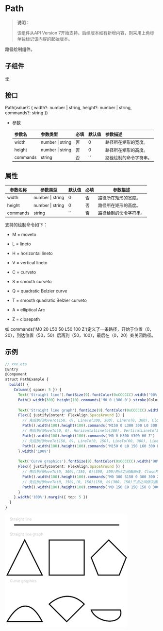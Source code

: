 # Path

> **说明：**
>
> 该组件从API Version 7开始支持。后续版本如有新增内容，则采用上角标单独标记该内容的起始版本。


路径绘制组件。


## 子组件

无

## 接口

Path(value?: { width?: number | string, height?: number | string, commands?: string })

- 参数

  | 参数名      | 参数类型             | 必填   | 默认值  | 参数描述        |
  | -------- | ---------------- | ---- | ---- | ----------- |
  | width    | number \| string | 否    | 0    | 路径所在矩形的宽度。  |
  | height   | number \| string | 否    | 0    | 路径所在矩形的高度。  |
  | commands | string           | 否    | ''   | 路径绘制的命令字符串。 |


## 属性

| 参数名称     | 参数类型             | 默认值  | 必填   | 参数描述        |
| -------- | ---------------- | ---- | ---- | ----------- |
| width    | number \| string | 0    | 否    | 路径所在矩形的宽度。  |
| height   | number \| string | 0    | 否    | 路径所在矩形的高度。  |
| commands | string           | ''   | 否    | 路径绘制的命令字符串。 |


支持的绘制命令如下：


- M = moveto

- L = lineto

- H = horizontal lineto

- V = vertical lineto

- C = curveto

- S = smooth curveto

- Q = quadratic Belzier curve

- T = smooth quadratic Belzier curveto

- A = elliptical Arc

- Z = closepath


如 commands('M0 20 L50 50 L50 100 Z')定义了一条路径，开始于位置（0，20），到达位置（50，50）后再到（50，100），最后在（0，20）处关闭路径。


## 示例

```ts
// xxx.ets
@Entry
@Component
struct PathExample {
  build() {
    Column({ space: 5 }) {
      Text('Straight line').fontSize(9).fontColor(0xCCCCCC).width('90%')
      Path().width(300).height(10).commands('M0 0 L900 0').stroke(Color.Black).strokeWidth(3)

      Text('Straight line graph').fontSize(9).fontColor(0xCCCCCC).width('90%')
      Flex({ justifyContent: FlexAlign.SpaceAround }) {
        // 先后执行MoveTo(150, 0), LineTo(300, 300), LineTo(0, 300), ClosePath()
        Path().width(100).height(100).commands('M150 0 L300 300 L0 300 Z')
        // 先后执行MoveTo(0, 0), HorizontalLineto(300), VerticalLineto(300), HorizontalLineto(0), ClosePath()
        Path().width(100).height(100).commands('M0 0 H300 V300 H0 Z')
        // 先后执行MoveTo(150, 0), LineTo(0, 150), LineTo(60, 300), LineTo(240, 300), LineTo(300, 150), ClosePath()
        Path().width(100).height(100).commands('M150 0 L0 150 L60 300 L240 300 L300 150 Z')
      }.width('100%')

      Text('Curve graphics').fontSize(9).fontColor(0xCCCCCC).width('90%')
      Flex({ justifyContent: FlexAlign.SpaceAround }) {
        // 先后执行MoveTo(0, 300),(150, 0)(300, 300)两点之间画曲线, ClosePath()
        Path().width(100).height(100).commands("M0 300 S150 0 300 300 Z")
        // 先后执行MoveTo(0, 150),(0, 150)(150, 0)(300, 150)三点之间依次画曲线, LineTo(150, 300),ClosePath()
        Path().width(100).height(100).commands('M0 150 C0 150 150 0 300 150 L150 300 Z')
      }
    }.width('100%').margin({ top: 5 })
  }
}
```

![zh-cn_image_0000001219744193](figures/zh-cn_image_0000001219744193.png)
